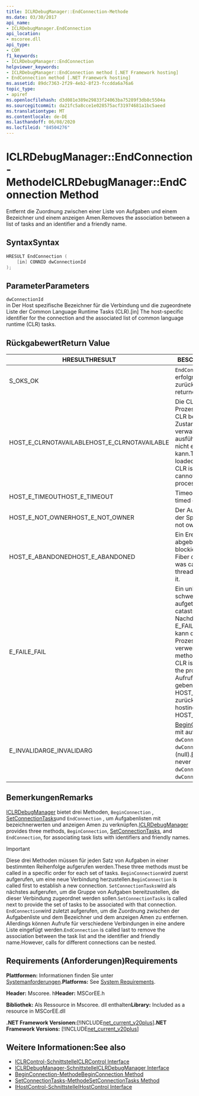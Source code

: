 ```yaml
---
title: ICLRDebugManager::EndConnection-Methode
ms.date: 03/30/2017
api_name:
- ICLRDebugManager.EndConnection
api_location:
- mscoree.dll
api_type:
- COM
f1_keywords:
- ICLRDebugManager::EndConnection
helpviewer_keywords:
- ICLRDebugManager::EndConnection method [.NET Framework hosting]
- EndConnection method [.NET Framework hosting]
ms.assetid: 89dc7363-2f29-4eb2-8f23-fccdda6a76a6
topic_type:
- apiref
ms.openlocfilehash: d3d081e389e29833f24063ba75289f3db8c5504a
ms.sourcegitcommit: da21fc5a8cce1e028575acf31974681a1bc5aeed
ms.translationtype: MT
ms.contentlocale: de-DE
ms.lasthandoff: 06/08/2020
ms.locfileid: "84504276"
---
```

# <a name="iclrdebugmanagerendconnection-method"></a><span data-ttu-id="706bd-102">ICLRDebugManager::EndConnection-Methode</span><span class="sxs-lookup"><span data-stu-id="706bd-102">ICLRDebugManager::EndConnection Method</span></span>
<span data-ttu-id="706bd-103">Entfernt die Zuordnung zwischen einer Liste von Aufgaben und einem Bezeichner und einem anzeigen Amen.</span><span class="sxs-lookup"><span data-stu-id="706bd-103">Removes the association between a list of tasks and an identifier and a friendly name.</span></span>  
  
## <a name="syntax"></a><span data-ttu-id="706bd-104">Syntax</span><span class="sxs-lookup"><span data-stu-id="706bd-104">Syntax</span></span>  
  
```cpp  
HRESULT EndConnection (  
    [in] CONNID dwConnectionId  
);  
```  
  
## <a name="parameters"></a><span data-ttu-id="706bd-105">Parameter</span><span class="sxs-lookup"><span data-stu-id="706bd-105">Parameters</span></span>  
 `dwConnectionId`  
 <span data-ttu-id="706bd-106">in Der Host spezifische Bezeichner für die Verbindung und die zugeordnete Liste der Common Language Runtime Tasks (CLR).</span><span class="sxs-lookup"><span data-stu-id="706bd-106">[in] The host-specific identifier for the connection and the associated list of common language runtime (CLR) tasks.</span></span>  
  
## <a name="return-value"></a><span data-ttu-id="706bd-107">Rückgabewert</span><span class="sxs-lookup"><span data-stu-id="706bd-107">Return Value</span></span>  
  
|<span data-ttu-id="706bd-108">HRESULT</span><span class="sxs-lookup"><span data-stu-id="706bd-108">HRESULT</span></span>|<span data-ttu-id="706bd-109">BESCHREIBUNG</span><span class="sxs-lookup"><span data-stu-id="706bd-109">Description</span></span>|  
|-------------|-----------------|  
|<span data-ttu-id="706bd-110">S_OK</span><span class="sxs-lookup"><span data-stu-id="706bd-110">S_OK</span></span>|<span data-ttu-id="706bd-111">`EndConnection`wurde erfolgreich zurückgegeben.</span><span class="sxs-lookup"><span data-stu-id="706bd-111">`EndConnection` returned successfully.</span></span>|  
|<span data-ttu-id="706bd-112">HOST_E_CLRNOTAVAILABLE</span><span class="sxs-lookup"><span data-stu-id="706bd-112">HOST_E_CLRNOTAVAILABLE</span></span>|<span data-ttu-id="706bd-113">Die CLR wurde nicht in einen Prozess geladen, oder die CLR befindet sich in einem Zustand, in dem Sie verwalteten Code nicht ausführen oder den-Befehl nicht erfolgreich verarbeiten kann.</span><span class="sxs-lookup"><span data-stu-id="706bd-113">The CLR has not been loaded into a process, or the CLR is in a state in which it cannot run managed code or process the call successfully.</span></span>|  
|<span data-ttu-id="706bd-114">HOST_E_TIMEOUT</span><span class="sxs-lookup"><span data-stu-id="706bd-114">HOST_E_TIMEOUT</span></span>|<span data-ttu-id="706bd-115">Timeout des Aufrufes.</span><span class="sxs-lookup"><span data-stu-id="706bd-115">The call timed out.</span></span>|  
|<span data-ttu-id="706bd-116">HOST_E_NOT_OWNER</span><span class="sxs-lookup"><span data-stu-id="706bd-116">HOST_E_NOT_OWNER</span></span>|<span data-ttu-id="706bd-117">Der Aufrufer ist nicht Besitzer der Sperre.</span><span class="sxs-lookup"><span data-stu-id="706bd-117">The caller does not own the lock.</span></span>|  
|<span data-ttu-id="706bd-118">HOST_E_ABANDONED</span><span class="sxs-lookup"><span data-stu-id="706bd-118">HOST_E_ABANDONED</span></span>|<span data-ttu-id="706bd-119">Ein Ereignis wurde abgebrochen, während ein blockierter Thread oder eine Fiber darauf wartete.</span><span class="sxs-lookup"><span data-stu-id="706bd-119">An event was canceled while a blocked thread or fiber was waiting on it.</span></span>|  
|<span data-ttu-id="706bd-120">E_FAIL</span><span class="sxs-lookup"><span data-stu-id="706bd-120">E_FAIL</span></span>|<span data-ttu-id="706bd-121">Ein unbekannter schwerwiegender Fehler ist aufgetreten.</span><span class="sxs-lookup"><span data-stu-id="706bd-121">An unknown catastrophic failure occurred.</span></span> <span data-ttu-id="706bd-122">Nachdem eine Methode E_FAIL zurückgegeben hat, kann die CLR innerhalb des Prozesses nicht mehr verwendet werden.</span><span class="sxs-lookup"><span data-stu-id="706bd-122">After a method returns E_FAIL, the CLR is no longer usable within the process.</span></span> <span data-ttu-id="706bd-123">Nachfolgende Aufrufe von Hostingmethoden geben HOST_E_CLRNOTAVAILABLE zurück.</span><span class="sxs-lookup"><span data-stu-id="706bd-123">Subsequent calls to hosting methods return HOST_E_CLRNOTAVAILABLE.</span></span>|  
|<span data-ttu-id="706bd-124">E_INVALIDARG</span><span class="sxs-lookup"><span data-stu-id="706bd-124">E_INVALIDARG</span></span>|<span data-ttu-id="706bd-125">[BeginConnection](iclrdebugmanager-beginconnection-method.md) wurde nie mit aufgerufen `dwConnectionId` , oder `dwConnectionId` war 0 (null).</span><span class="sxs-lookup"><span data-stu-id="706bd-125">[BeginConnection](iclrdebugmanager-beginconnection-method.md) was never called using `dwConnectionId`, or `dwConnectionId` was zero.</span></span>|  
  
## <a name="remarks"></a><span data-ttu-id="706bd-126">Bemerkungen</span><span class="sxs-lookup"><span data-stu-id="706bd-126">Remarks</span></span>  
 <span data-ttu-id="706bd-127">[ICLRDebugManager](iclrdebugmanager-interface.md) bietet drei Methoden, `BeginConnection` , [SetConnectionTasks](iclrdebugmanager-setconnectiontasks-method.md)und `EndConnection` , um Aufgabenlisten mit bezeichnerwerten und anzeigen Amen zu verknüpfen.</span><span class="sxs-lookup"><span data-stu-id="706bd-127">[ICLRDebugManager](iclrdebugmanager-interface.md) provides three methods, `BeginConnection`, [SetConnectionTasks](iclrdebugmanager-setconnectiontasks-method.md), and `EndConnection`, for associating task lists with identifiers and friendly names.</span></span>  
  
> [!IMPORTANT]
> <span data-ttu-id="706bd-128">Diese drei Methoden müssen für jeden Satz von Aufgaben in einer bestimmten Reihenfolge aufgerufen werden.</span><span class="sxs-lookup"><span data-stu-id="706bd-128">These three methods must be called in a specific order for each set of tasks.</span></span> <span data-ttu-id="706bd-129">`BeginConnection`wird zuerst aufgerufen, um eine neue Verbindung herzustellen.</span><span class="sxs-lookup"><span data-stu-id="706bd-129">`BeginConnection` is called first to establish a new connection.</span></span> <span data-ttu-id="706bd-130">`SetConnectionTasks`wird als nächstes aufgerufen, um die Gruppe von Aufgaben bereitzustellen, die dieser Verbindung zugeordnet werden sollen.</span><span class="sxs-lookup"><span data-stu-id="706bd-130">`SetConnectionTasks` is called next to provide the set of tasks to be associated with that connection.</span></span> <span data-ttu-id="706bd-131">`EndConnection`wird zuletzt aufgerufen, um die Zuordnung zwischen der Aufgabenliste und dem Bezeichner und dem anzeigen Amen zu entfernen. Allerdings können Aufrufe für verschiedene Verbindungen in eine andere Liste eingefügt werden.</span><span class="sxs-lookup"><span data-stu-id="706bd-131">`EndConnection` is called last to remove the association between the task list and the identifier and friendly name.However, calls for different connections can be nested.</span></span>  
  
## <a name="requirements"></a><span data-ttu-id="706bd-132">Requirements (Anforderungen)</span><span class="sxs-lookup"><span data-stu-id="706bd-132">Requirements</span></span>  
 <span data-ttu-id="706bd-133">**Plattformen:** Informationen finden Sie unter [Systemanforderungen](../../get-started/system-requirements.md).</span><span class="sxs-lookup"><span data-stu-id="706bd-133">**Platforms:** See [System Requirements](../../get-started/system-requirements.md).</span></span>  
  
 <span data-ttu-id="706bd-134">**Header:** Mscoree. h</span><span class="sxs-lookup"><span data-stu-id="706bd-134">**Header:** MSCorEE.h</span></span>  
  
 <span data-ttu-id="706bd-135">**Bibliothek:** Als Ressource in Mscoree. dll enthalten</span><span class="sxs-lookup"><span data-stu-id="706bd-135">**Library:** Included as a resource in MSCorEE.dll</span></span>  
  
 <span data-ttu-id="706bd-136">**.NET Framework Versionen:**[!INCLUDE[net_current_v20plus](../../../../includes/net-current-v20plus-md.md)]</span><span class="sxs-lookup"><span data-stu-id="706bd-136">**.NET Framework Versions:** [!INCLUDE[net_current_v20plus](../../../../includes/net-current-v20plus-md.md)]</span></span>  
  
## <a name="see-also"></a><span data-ttu-id="706bd-137">Weitere Informationen:</span><span class="sxs-lookup"><span data-stu-id="706bd-137">See also</span></span>

- [<span data-ttu-id="706bd-138">ICLRControl-Schnittstelle</span><span class="sxs-lookup"><span data-stu-id="706bd-138">ICLRControl Interface</span></span>](iclrcontrol-interface.md)
- [<span data-ttu-id="706bd-139">ICLRDebugManager-Schnittstelle</span><span class="sxs-lookup"><span data-stu-id="706bd-139">ICLRDebugManager Interface</span></span>](iclrdebugmanager-interface.md)
- [<span data-ttu-id="706bd-140">BeginConnection-Methode</span><span class="sxs-lookup"><span data-stu-id="706bd-140">BeginConnection Method</span></span>](iclrdebugmanager-beginconnection-method.md)
- [<span data-ttu-id="706bd-141">SetConnectionTasks-Methode</span><span class="sxs-lookup"><span data-stu-id="706bd-141">SetConnectionTasks Method</span></span>](iclrdebugmanager-setconnectiontasks-method.md)
- [<span data-ttu-id="706bd-142">IHostControl-Schnittstelle</span><span class="sxs-lookup"><span data-stu-id="706bd-142">IHostControl Interface</span></span>](ihostcontrol-interface.md)
